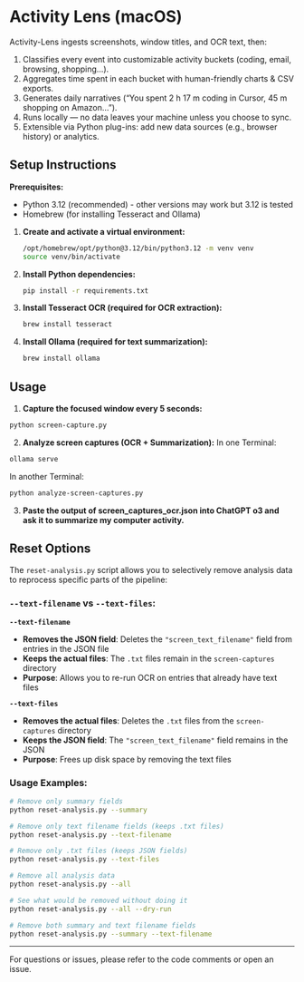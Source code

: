 # Activity Lens (macOS)

Activity-Lens ingests screenshots, window titles, and OCR text, then:
1. Classifies every event into customizable activity buckets (coding, email, browsing, shopping…).
2. Aggregates time spent in each bucket with human-friendly charts & CSV exports.
3. Generates daily narratives (“You spent 2 h 17 m coding in Cursor, 45 m shopping on Amazon…”).
4. Runs locally — no data leaves your machine unless you choose to sync.
5. Extensible via Python plug-ins: add new data sources (e.g., browser history) or analytics.

## Setup Instructions

**Prerequisites:**
- Python 3.12 (recommended) - other versions may work but 3.12 is tested
- Homebrew (for installing Tesseract and Ollama)

1. **Create and activate a virtual environment:**
   ```sh
   /opt/homebrew/opt/python@3.12/bin/python3.12 -m venv venv
   source venv/bin/activate
   ```

2. **Install Python dependencies:**
   ```sh
   pip install -r requirements.txt
   ```

3. **Install Tesseract OCR (required for OCR extraction):**
   ```sh
   brew install tesseract
   ```

4. **Install Ollama (required for text summarization):**
   ```sh
   brew install ollama
   ```


## Usage

1. **Capture the focused window every 5 seconds:**
  ```sh
  python screen-capture.py
  ```

2. **Analyze screen captures (OCR + Summarization):**
  In one Terminal:
  ```sh
  ollama serve
  ```

  In another Terminal:
  ```sh
  python analyze-screen-captures.py
  ```

3. **Paste the output of screen_captures_ocr.json into ChatGPT o3 and ask it to summarize my computer activity.**


## Reset Options

The `reset-analysis.py` script allows you to selectively remove analysis data to reprocess specific parts of the pipeline:

### `--text-filename` vs `--text-files`:

**`--text-filename`**
- **Removes the JSON field**: Deletes the `"screen_text_filename"` field from entries in the JSON file
- **Keeps the actual files**: The `.txt` files remain in the `screen-captures` directory
- **Purpose**: Allows you to re-run OCR on entries that already have text files

**`--text-files`** 
- **Removes the actual files**: Deletes the `.txt` files from the `screen-captures` directory
- **Keeps the JSON field**: The `"screen_text_filename"` field remains in the JSON
- **Purpose**: Frees up disk space by removing the text files

### Usage Examples:

```bash
# Remove only summary fields
python reset-analysis.py --summary

# Remove only text filename fields (keeps .txt files)
python reset-analysis.py --text-filename

# Remove only .txt files (keeps JSON fields)
python reset-analysis.py --text-files

# Remove all analysis data
python reset-analysis.py --all

# See what would be removed without doing it
python reset-analysis.py --all --dry-run

# Remove both summary and text filename fields
python reset-analysis.py --summary --text-filename
```

---

For questions or issues, please refer to the code comments or open an issue.